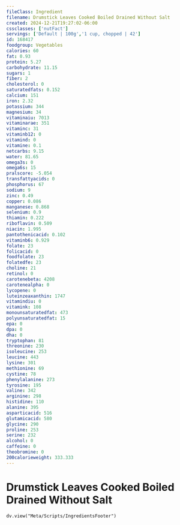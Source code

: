 ```yaml
---
fileClass: Ingredient
filename: Drumstick Leaves Cooked Boiled Drained Without Salt
created: 2024-12-21T19:27:02-06:00
cssclasses: ['nutFact']
servings: ['Default | 100g','1 cup, chopped | 42']
id: 168417
foodgroup: Vegetables
calories: 60
fat: 0.93
protein: 5.27
carbohydrate: 11.15
sugars: 1
fiber: 2
cholesterol: 0
saturatedfats: 0.152
calcium: 151
iron: 2.32
potassium: 344
magnesium: 34
vitaminaiu: 7013
vitaminarae: 351
vitaminc: 31
vitaminb12: 0
vitamind: 0
vitamine: 0.1
netcarbs: 9.15
water: 81.65
omega3s: 0
omega6s: 15
pralscore: -5.054
transfattyacids: 0
phosphorus: 67
sodium: 9
zinc: 0.49
copper: 0.086
manganese: 0.868
selenium: 0.9
thiamin: 0.222
riboflavin: 0.509
niacin: 1.995
pantothenicacid: 0.102
vitaminb6: 0.929
folate: 23
folicacid: 0
foodfolate: 23
folatedfe: 23
choline: 21
retinol: 0
carotenebeta: 4208
carotenealpha: 0
lycopene: 0
luteinzeaxanthin: 1747
vitamindiu: 0
vitamink: 108
monounsaturatedfat: 473
polyunsaturatedfat: 15
epa: 0
dpa: 0
dha: 0
tryptophan: 81
threonine: 230
isoleucine: 253
leucine: 443
lysine: 301
methionine: 69
cystine: 78
phenylalanine: 273
tyrosine: 195
valine: 342
arginine: 298
histidine: 110
alanine: 395
asparticacid: 516
glutamicacid: 580
glycine: 290
proline: 253
serine: 232
alcohol: 0
caffeine: 0
theobromine: 0
200calorieweight: 333.333
---
```


# Drumstick Leaves Cooked Boiled Drained Without Salt

```dataviewjs
dv.view("Meta/Scripts/IngredientsFooter")
```